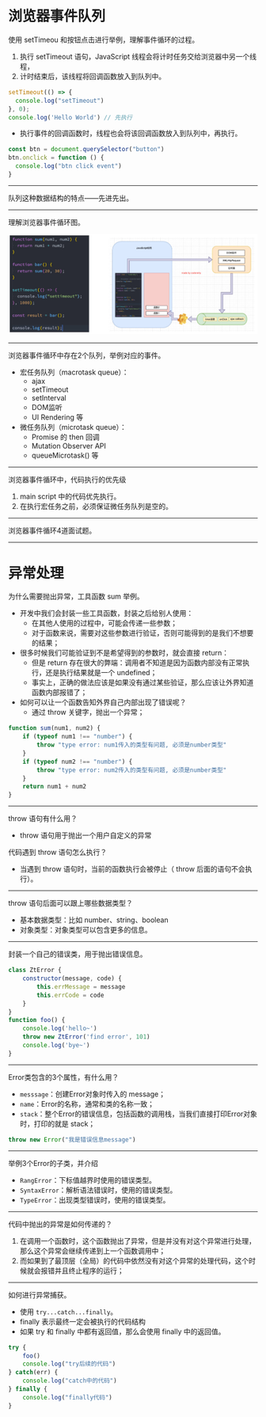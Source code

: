 # 浏览器事件队列

使用 setTimeou 和按钮点击进行举例，理解事件循环的过程。

1. 执行 setTimeout 语句，JavaScript 线程会将计时任务交给浏览器中另一个线程，
2. 计时结束后，该线程将回调函数放入到队列中。

```javascript
setTimeout(() => {
  console.log("setTimeout")
}, 0);
console.log('Hello World') // 先执行
```

- 执行事件的回调函数时，线程也会将该回调函数放入到队列中，再执行。

```javascript
const btn = document.querySelector("button")
btn.onclick = function () {
  console.log("btn click event")
}
```

-----

队列这种数据结构的特点——先进先出。

-----

理解浏览器事件循环图。

![浏览器事件循环图](NodeAssets/浏览器事件循环图.jpg)

-----

浏览器事件循环中存在2个队列，举例对应的事件。

- 宏任务队列（macrotask queue）：
	- ajax
	- setTimeout
	- setInterval
	- DOM监听
	- UI Rendering 等 
- 微任务队列（microtask queue）：
	- Promise 的 then 回调
	- Mutation Observer API
	- queueMicrotask() 等

-----

浏览器事件循环中，代码执行的优先级

1. main script 中的代码优先执行。
2. 在执行宏任务之前，必须保证微任务队列是空的。

-----

浏览器事件循环4道面试题。

-----

# 异常处理

为什么需要抛出异常，工具函数 sum 举例。

- 开发中我们会封装一些工具函数，封装之后给别人使用： 
	- 在其他人使用的过程中，可能会传递一些参数； 
	- 对于函数来说，需要对这些参数进行验证，否则可能得到的是我们不想要的结果；
- 很多时候我们可能验证到不是希望得到的参数时，就会直接 return： 
	- 但是 return 存在很大的弊端：调用者不知道是因为函数内部没有正常执行，还是执行结果就是一个 undefined； 
	- 事实上，正确的做法应该是如果没有通过某些验证，那么应该让外界知道函数内部报错了；
- 如何可以让一个函数告知外界自己内部出现了错误呢？
	- 通过 throw 关键字，抛出一个异常；

```javascript
function sum(num1, num2) {
	if (typeof num1 !== "number") {
		throw "type error: num1传入的类型有问题, 必须是number类型"
	}
	if (typeof num2 !== "number") {
		throw "type error: num2传入的类型有问题, 必须是number类型"
	}
	return num1 + num2
}
```

-----

throw 语句有什么用？

- throw 语句用于抛出一个用户自定义的异常

代码遇到 throw 语句怎么执行？

- 当遇到 throw 语句时，当前的函数执行会被停止（ throw 后面的语句不会执行）。

-----

throw 语句后面可以跟上哪些数据类型？

- 基本数据类型：比如 number、string、boolean 
- 对象类型：对象类型可以包含更多的信息。

-----

封装一个自己的错误类，用于抛出错误信息。

```javascript
class ZtError {
	constructor(message, code) {
		this.errMessage = message
		this.errCode = code
	}
}
function foo() {
	console.log('hello~')
	throw new ZtError('find error', 101)
	console.log('bye~')
}
```

-----

Error类包含的3个属性，有什么用？

- `messsage`：创建Error对象时传入的 message； 
- `name`：Error的名称，通常和类的名称一致；
- `stack`：整个Error的错误信息，包括函数的调用栈，当我们直接打印Error对象时，打印的就是 stack；

```javascript
throw new Error("我是错误信息message")
```

-----

举例3个Error的子类，并介绍

- `RangError`：下标值越界时使用的错误类型。
- `SyntaxError`：解析语法错误时，使用的错误类型。
- `TypeError`：出现类型错误时，使用的错误类型。

-----

代码中抛出的异常是如何传递的？

1. 在调用一个函数时，这个函数抛出了异常，但是并没有对这个异常进行处理，那么这个异常会继续传递到上一个函数调用中；
2. 而如果到了最顶层（全局）的代码中依然没有对这个异常的处理代码，这个时候就会报错并且终止程序的运行；

-----

如何进行异常捕获。

- 使用 `try...catch...finally`。
- finally 表示最终一定会被执行的代码结构
- 如果 try 和 finally 中都有返回值，那么会使用 finally 中的返回值。

```javascript
try {
	foo()
	console.log("try后续的代码")
} catch(err) {
	console.log("catch中的代码")
} finally {
	console.log("finally代码")
}
```